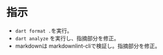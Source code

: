 # 指示

- `dart format .`を実行。
- `dart analyze` を実行し、指摘部分を修正。
- markdownは markdownlint-cliで検証し。指摘部分を修正。
